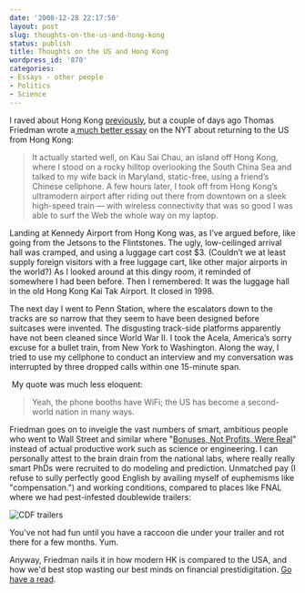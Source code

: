 ```yaml
---
date: '2008-12-28 22:17:50'
layout: post
slug: thoughts-on-the-us-and-hong-kong
status: publish
title: Thoughts on the US and Hong Kong
wordpress_id: '870'
categories:
- Essays - other people
- Politics
- Science
---
```


I raved about Hong Kong [previously](http://fnord.phfactor.net/2008/09/15/hong-kong-pictures-posted/), but a couple of days ago Thomas Friedman wrote a[ much better essay](http://www.nytimes.com/2008/12/24/opinion/24friedman.html?_r=1&em) on the NYT about returning to the US from Hong Kong:


> It actually started well, on Kau Sai Chau, an island off Hong Kong, where I stood on a rocky hilltop overlooking the South China Sea and talked to my wife back in Maryland, static-free, using a friend’s Chinese cellphone. A few hours later, I took off from Hong Kong’s ultramodern airport after riding out there from downtown on a sleek high-speed train — with wireless connectivity that was so good I was able to surf the Web the whole way on my laptop.

Landing at Kennedy Airport from Hong Kong was, as I’ve argued before, like going from the Jetsons to the Flintstones. The ugly, low-ceilinged arrival hall was cramped, and using a luggage cart cost $3. (Couldn’t we at least supply foreign visitors with a free luggage cart, like other major airports in the world?) As I looked around at this dingy room, it reminded of somewhere I had been before. Then I remembered: It was the luggage hall in the old Hong Kong Kai Tak Airport. It closed in 1998.

The next day I went to Penn Station, where the escalators down to the tracks are so narrow that they seem to have been designed before suitcases were invented. The disgusting track-side platforms apparently have not been cleaned since World War II. I took the Acela, America’s sorry excuse for a bullet train, from New York to Washington. Along the way, I tried to use my cellphone to conduct an interview and my conversation was interrupted by three dropped calls within one 15-minute span.


 My quote was much less eloquent:


> Yeah, the phone booths have WiFi; the US has become a second-world nation in many ways.


Friedman goes on to inveigle the vast numbers of smart, ambitious people who went to Wall Street and similar where "[Bonuses, Not Profits, Were Real](http://www.nytimes.com/2008/12/18/business/18pay.html)" instead of actual productive work such as science or engineering. I can personally attest to the brain drain from the national labs, where really really smart PhDs were recruited to do modeling and prediction. Unmatched pay (I refuse to sully perfectly good English by availing myself of euphemisms like "compensation.") and working conditions, compared to places like FNAL where we had pest-infested doublewide trailers:

![CDF trailers](http://www.phfactor.net/pics/work/trailer-trash-are-we.jpg)


You've not had fun until you have a raccoon die under your trailer and rot there for a few months. Yum.




Anyway, Friedman nails it in how modern HK is compared to the USA, and how we'd best stop wasting our best minds on financial prestidigitation. [Go have a read](http://www.nytimes.com/2008/12/24/opinion/24friedman.html?_r=1&em). 
